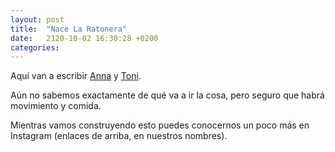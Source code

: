```yaml
---
layout: post
title:  "Nace La Ratonera"
date:   2120-10-02 16:30:28 +0200
categories: 
---
```

Aquí van a escribir [Anna][IGAnna] y [Toni][IGToni].

Aún no sabemos exactamente de qué va a ir la cosa, pero seguro que habrá movimiento y comida.

Mientras vamos construyendo esto puedes conocernos un poco más en Instagram (enlaces de arriba, en nuestros nombres).

[IGAnna]: https://www.instagram.com/ahoravivoasi/
[IGToni]: https://www.instagram.com/toninipk/
